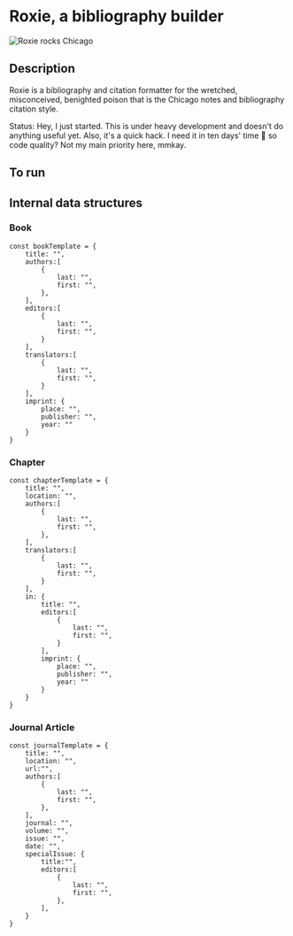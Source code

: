 # Roxie, a bibliography builder

![Roxie rocks Chicago](https://github.com/gswirrl/roxie/blob/master/doc/roxie.jpg?raw=true)

## Description

Roxie is a bibliography and citation formatter for the wretched, misconceived, benighted poison that is the Chicago notes and bibliography citation style.

Status: Hey, I just started. This is under heavy development and doesn't do anything useful yet. Also, it's a quick hack. I need it in ten days' time 😬 so code quality? Not my main priority here, mmkay.

## To run



## Internal data structures

### Book
```
const bookTemplate = {
	title: "",
	authors:[
		{
			last: "",
			first: "",
		},
	],
	editors:[
		{
			last: "",
			first: "",
		}
	],
	translators:[
		{
			last: "",
			first: "",
		}
	],
	imprint: {
		place: "",
		publisher: "",
		year: ""
	}
}
```

### Chapter
```
const chapterTemplate = {
	title: "",
	location: "",
	authors:[
		{
			last: "",
			first: "",
		},
	],
	translators:[
		{
			last: "",
			first: "",
		}
	],
	in: {
		title: "",
		editors:[
			{
				last: "",
				first: "",
			}
		],
		imprint: {
			place: "",
			publisher: "",
			year: ""
		}
	}
}
```

### Journal Article
```
const journalTemplate = {
	title: "",
	location: "",
	url:"",
	authors:[
		{
			last: "",
			first: "",
		},
	],
	journal: "",
	volume: "",
	issue: "",
	date: "",
	specialIssue: {
		title:"",
		editors:[
			{
				last: "",
				first: "",
			},
		],
	}
}
```